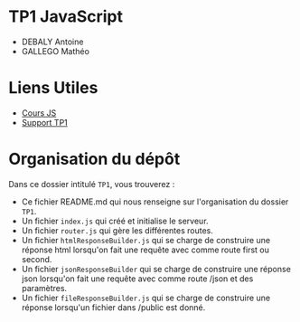 # TP1 JavaScript

- DEBALY Antoine
- GALLEGO Mathéo

# Liens Utiles

- [Cours JS](https://www.fil.univ-lille1.fr/~routier/enseignement/licence/jsfs/html/node-socketio.html)
- [Support TP1](https://www.fil.univ-lille1.fr/~routier/enseignement/licence/jsfs/tdtp/toy-server.html)

# Organisation du dépôt

Dans ce dossier intitulé `TP1`, vous trouverez :
- Ce fichier README.md qui nous renseigne sur l'organisation du dossier `TP1`.
- Un fichier `index.js` qui créé et initialise le serveur.
- Un fichier `router.js` qui gère les différentes routes.
- Un fichier `htmlResponseBuilder.js` qui se charge de construire une réponse html lorsqu'on fait une requête avec comme route first ou second.
- Un fichier `jsonResponseBuilder` qui se charge de construire une réponse json lorsqu'on fait une requête avec comme route /json et des paramètres.
- Un fichier `fileResponseBuilder.js` qui se charge de construire une réponse lorsqu'un fichier dans /public est donné.